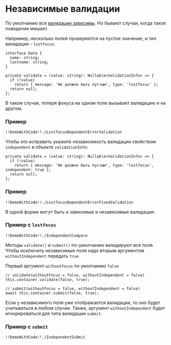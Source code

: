 # Независимые валидации

По умолчанию все [валидации зависимы](#/dependent-validation). Но бывают случаи, когда такое поведение мешает.

Например, несколько полей проверяются на пустое значение, и тип валидации - `lostfocus`:

    interface Data {
      name: string;
      lastname: string;
    }

    private validate = (value: string): Nullable<ValidationInfo> => {
      if (!value)
        return { message: 'Не должно быть пустым', type: 'lostfocus' };
      return null;
    };

В таком случае, потеря фокуса на одном поле вызывает валидацию и на другом.

### Пример

    !!DemoWithCode!!./LostfocusDependentErrorValidation

Чтобы это исправить укажите независимость валидации свойством `independent` в объекте `validationInfo`:

    private validate = (value: string): Nullable<ValidationInfo> => {
      if (!value)
        return { message: 'Не должно быть пустым', type: 'lostfocus', independent: true };
      return null;
    };

### Пример

    !!DemoWithCode!!./LostfocusDependentErrorFixedValidation

В одной форме могут быть и зависимые и независимые валидации:

### Пример с `lostfocus`

    !!DemoWithCode!!./IndependentCompare

Методы `validate()` и `submit()` по-умолчанию валидируют все поля.
Чтобы исключить независимые поля надо вторым аргументом `withoutIndependent` передать `true`.

Первый аргумент `withoutFocus` по умолчанию `false`

    // validate(withoutFocus = false, withoutIndependent = false)
    this.container.validate(false, true);

    // submit(withoutFocus = false, withoutIndependent = false)
    await this.container.submit(false, true);

Если у независимого поля уже отображается валидация, то оно будет учитываться в любом случае.
Также, аргумент `withoutIndependent` будет игнорироваться для типа валидации `submit`.


### Пример с `submit`

    !!DemoWithCode!!./IndependentSubmit

